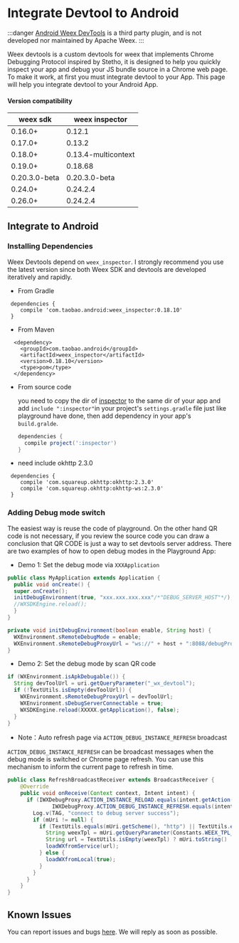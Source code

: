 # Integrate Devtool to Android

:::danger
[Android Weex DevTools](https://github.com/weexteam/weex-devtools-android) is a third party plugin, and is not developed nor maintained by Apache Weex.
:::

Weex devtools is a custom devtools for weex that implements Chrome Debugging Protocol inspired by Stetho, it is designed to help you quickly inspect your app and debug your JS bundle source in a Chrome web page. To make it work, at first you must integrate devtool to your App. This page will help you integrate devtool to your Android App.

#### Version compatibility

| weex sdk | weex inspector |
|----------|----------------|
| 0.16.0+  | 0.12.1         |
| 0.17.0+  | 0.13.2         |
| 0.18.0+  | 0.13.4-multicontext |
| 0.19.0+  | 0.18.68        |
| 0.20.3.0-beta | 0.20.3.0-beta |
| 0.24.0+  | 0.24.2.4 |
| 0.26.0+  | 0.24.2.4 |

## Integrate to Android

### Installing Dependencies

Weex Devtools depend on `weex_inspector`. I strongly recommend you use the latest version since both Weex SDK and devtools are developed iteratively and rapidly.

- From Gradle

 ```
  dependencies {
     compile 'com.taobao.android:weex_inspector:0.18.10'
  }
  ```

- From Maven

```
  <dependency>
    <groupId>com.taobao.android</groupId>
    <artifactId>weex_inspector</artifactId>
    <version>0.18.10</version>
    <type>pom</type>
  </dependency>
  ```


- From source code

  you need to copy the dir of [inspector](https://github.com/weexteam/weex_devtools_android/tree/master/inspector) to the same dir of your app and add `include ":inspector"`in your project's `settings.gradle` file just like playground have done, then add dependency in your app's `build.gralde`.

  ```gradle
  dependencies {
    compile project(':inspector')
  }
  ```

- need include okhttp 2.3.0

 ```
  dependencies {
     compile 'com.squareup.okhttp:okhttp:2.3.0'
     compile 'com.squareup.okhttp:okhttp-ws:2.3.0'
  }
 ```

### Adding Debug mode switch

The easiest way is reuse the code of playground. On the other hand QR code is not necessary, if you review the source code you can draw a conclusion that QR CODE is just a way to set devtools server address. There are two examples of how to open debug modes in the Playground App:

 - Demo 1: Set the debug mode via `XXXApplication` <br>

``` Java
public class MyApplication extends Application {
  public void onCreate() {
  super.onCreate();
  initDebugEnvironment(true, "xxx.xxx.xxx.xxx"/*"DEBUG_SERVER_HOST"*/);
  //WXSDKEngine.reload();
  }
}

private void initDebugEnvironment(boolean enable, String host) {
  WXEnvironment.sRemoteDebugMode = enable;
  WXEnvironment.sRemoteDebugProxyUrl = "ws://" + host + ":8088/debugProxy/native";
}
```

 - Demo 2: Set the debug mode by scan QR code <br>

``` Java
if (WXEnvironment.isApkDebugable()) {
  String devToolUrl = uri.getQueryParameter("_wx_devtool");
  if (!TextUtils.isEmpty(devToolUrl)) {
    WXEnvironment.sRemoteDebugProxyUrl = devToolUrl;
    WXEnvironment.sDebugServerConnectable = true;
    WXSDKEngine.reload(XXXXX.getApplication(), false);
  }
}
```
 - Note：Auto refresh page via `ACTION_DEBUG_INSTANCE_REFRESH` broadcast

  `ACTION_DEBUG_INSTANCE_REFRESH` can be broadcast messages when the debug mode is switched or Chrome page refresh. You can use this mechanism to inform the current page to refresh in time.

``` Java
public class RefreshBroadcastReceiver extends BroadcastReceiver {
    @Override
    public void onReceive(Context context, Intent intent) {
      if (IWXDebugProxy.ACTION_INSTANCE_RELOAD.equals(intent.getAction()) ||
              IWXDebugProxy.ACTION_DEBUG_INSTANCE_REFRESH.equals(intent.getAction())) {
        Log.v(TAG, "connect to debug server success");
        if (mUri != null) {
          if (TextUtils.equals(mUri.getScheme(), "http") || TextUtils.equals(mUri.getScheme(), "https")) {
            String weexTpl = mUri.getQueryParameter(Constants.WEEX_TPL_KEY);
            String url = TextUtils.isEmpty(weexTpl) ? mUri.toString() : weexTpl;
            loadWXfromService(url);
          } else {
            loadWXfromLocal(true);
          }
        }
      }
    }
}
```


## Known Issues

You can report issues and bugs [here](https://github.com/weexteam/weex_devtools_android/issues). We will reply as soon as possible.
